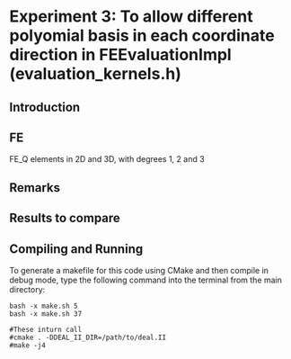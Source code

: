 # Experiment 3: To allow different polyomial basis in each coordinate direction in FEEvaluationImpl (evaluation_kernels.h)

## Introduction

## FE
FE_Q elements in 2D and 3D, with degrees 1, 2 and 3

## Remarks

## Results to compare



## Compiling and Running
To generate a makefile for this code using CMake and then compile in debug mode, type the following command 
into the terminal from the main directory:

	bash -x make.sh 5
	bash -x make.sh 37
	
	#These inturn call
	#cmake . -DDEAL_II_DIR=/path/to/deal.II
	#make -j4

